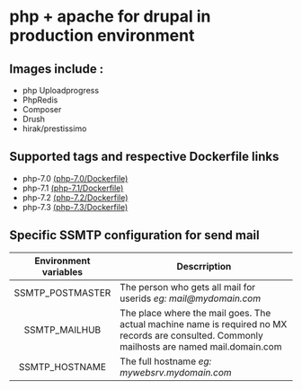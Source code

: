# php + apache for drupal in production environment

## Images include :

* php Uploadprogress
* PhpRedis
* Composer
* Drush
* hirak/prestissimo

## Supported tags and respective Dockerfile links

* php-7.0 [(php-7.0/Dockerfile)](https://github.com/wallon-ines/drupal-php-apache/blob/master/php-7.0/Dockerfile)
* php-7.1 [(php-7.1/Dockerfile)](https://github.com/wallon-ines/drupal-php-apache/blob/master/php-7.1/Dockerfile)
* php-7.2 [(php-7.2/Dockerfile)](https://github.com/wallon-ines/drupal-php-apache/blob/master/php-7.2/Dockerfile)
* php-7.3 [(php-7.3/Dockerfile)](https://github.com/wallon-ines/drupal-php-apache/blob/master/php-7.3/Dockerfile)

## Specific SSMTP configuration for send mail

|   Environment variables   | Descrription|
| :-------------: |-------------|
|SSMTP_POSTMASTER|The person who gets all mail for userids _eg: mail@mydomain.com_|
|SSMTP_MAILHUB|The place where the mail goes. The actual machine name is required no MX records are consulted. Commonly mailhosts are named mail.domain.com|
|SSMTP_HOSTNAME|The full hostname _eg: mywebsrv.mydomain.com_|
